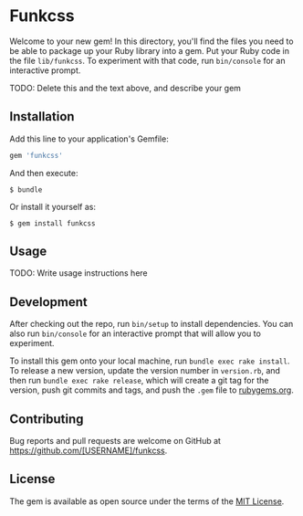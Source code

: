 # Funkcss

Welcome to your new gem! In this directory, you'll find the files you need to be able to package up your Ruby library into a gem. Put your Ruby code in the file `lib/funkcss`. To experiment with that code, run `bin/console` for an interactive prompt.

TODO: Delete this and the text above, and describe your gem

## Installation

Add this line to your application's Gemfile:

```ruby
gem 'funkcss'
```

And then execute:

    $ bundle

Or install it yourself as:

    $ gem install funkcss

## Usage

TODO: Write usage instructions here

## Development

After checking out the repo, run `bin/setup` to install dependencies. You can also run `bin/console` for an interactive prompt that will allow you to experiment.

To install this gem onto your local machine, run `bundle exec rake install`. To release a new version, update the version number in `version.rb`, and then run `bundle exec rake release`, which will create a git tag for the version, push git commits and tags, and push the `.gem` file to [rubygems.org](https://rubygems.org).

## Contributing

Bug reports and pull requests are welcome on GitHub at https://github.com/[USERNAME]/funkcss.


## License

The gem is available as open source under the terms of the [MIT License](http://opensource.org/licenses/MIT).

